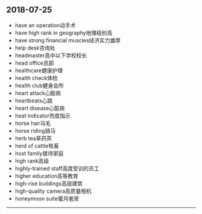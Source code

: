 2018-07-25
---
- have an operation动手术
- have high rank in geography地理级别高
- have strong financial muscles经济实力雄厚
- help desk咨询处
- headmaster高中以下学校校长
- head office总部
- healthcare健康护理
- health check体检
- health club健身会所
- heart attack心脏病
- heartbeats心跳
- heart disease心脏病
- heat indicator热度指示
- horse hair马毛
- horse riding骑马
- herb tea草药茶
- herd of cattle牲畜
- host family接待家庭
- high rank高级
- highly-trained staff高度受训的员工
- higher education高等教育
- high-rise buildings高层建筑
- high-quality camera高质量相机
- honeymoon suite蜜月套房 
---
